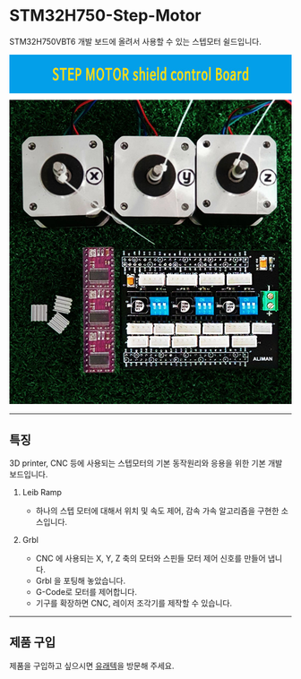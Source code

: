 # STM32H750-Step-Motor
STM32H750VBT6 개발 보드에 올려서 사용할 수 있는 스텝모터 쉴드입니다.

![](image/motor.jpg)

---
## 특징
3D printer, CNC 등에 사용되는 스텝모터의 기본 동작원리와 응용을 위한 기본 개발 보드입니다.

1. Leib Ramp
    - 하나의 스텝 모터에 대해서 위치 및 속도 제어, 감속 가속 알고리즘을 구현한 소스입니다.

2. Grbl
    - CNC 에 사용되는 X, Y, Z 축의 모터와 스핀들 모터 제어 신호를 만들어 냅니다.
    - Grbl 을 포팅해 놓았습니다.
    - G-Code로 모터를 제어합니다.
    - 기구를 확장하면 CNC, 레이저 조각기를 제작할 수 있습니다.

----

## 제품 구입
제품을 구입하고 싶으시면 [유래텍](https://uraetech.co.kr)을 방문해 주세요.

